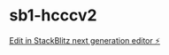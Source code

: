 # sb1-hcccv2

[Edit in StackBlitz next generation editor ⚡️](https://stackblitz.com/~/github.com/dev27-tech/sb1-hcccv2)